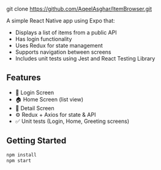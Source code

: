 git clone https://github.com/AqeelAsghar/ItemBrowser.git


A simple React Native app using Expo that:
- Displays a list of items from a public API
- Has login functionality
- Uses Redux for state management
- Supports navigation between screens
- Includes unit tests using Jest and React Testing Library

## Features

- 🔐 Login Screen
- 🏠 Home Screen (list view)
- 📄 Detail Screen
- ⚙️ Redux + Axios for state & API
- ✅ Unit tests (Login, Home, Greeting screens)

## Getting Started

```bash
npm install
npm start
